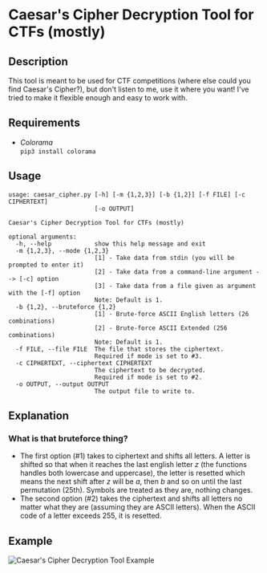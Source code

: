 # Caesar's Cipher Decryption Tool for CTFs (mostly)
## Description
This tool is meant to be used for CTF competitions (where else could you find Caesar's Cipher?), but don't listen to me, use it where you want! I've tried to make it flexible enough and easy to work with.

## Requirements
- *Colorama*  
```pip3 install colorama```

## Usage
```
usage: caesar_cipher.py [-h] [-m {1,2,3}] [-b {1,2}] [-f FILE] [-c CIPHERTEXT]
                        [-o OUTPUT]

Caesar's Cipher Decryption Tool for CTFs (mostly)

optional arguments:
  -h, --help            show this help message and exit
  -m {1,2,3}, --mode {1,2,3}
                        [1] - Take data from stdin (you will be prompted to enter it)
                        [2] - Take data from a command-line argument --> [-c] option
                        [3] - Take data from a file given as argument with the [-f] option
                        Note: Default is 1.
  -b {1,2}, --bruteforce {1,2}
                        [1] - Brute-force ASCII English letters (26 combinations)
                        [2] - Brute-force ASCII Extended (256 combinations)
                        Note: Default is 1.
  -f FILE, --file FILE  The file that stores the ciphertext.
                        Required if mode is set to #3.
  -c CIPHERTEXT, --ciphertext CIPHERTEXT
                        The ciphertext to be decrypted.
                        Required if mode is set to #2.
  -o OUTPUT, --output OUTPUT
                        The output file to write to.
```

## Explanation
### What is that bruteforce thing?
- The first option (#1) takes to ciphertext and shifts all letters. A letter is shifted so that when it reaches the last english letter _z_ (the functions handles both lowercase and uppercase), the letter is resetted which means the next shift after _z_ will be _a_, then _b_ and so on until the last permutation (25th). Symbols are treated as they are, nothing changes.
- The second option (#2) takes the ciphertext and shifts all letters no matter what they are (assuming they are ASCII letters). When the ASCII code of a letter exceeds 255, it is resetted.

## Example
![Caesar's Cipher Decryption Tool Example](https://i.imgur.com/I43Ampr.png)
